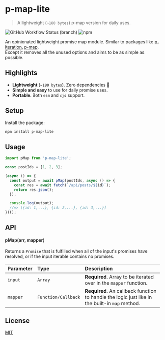 # p-map-lite

> A lightweight (`~180 bytes`) p-map version for daily uses.

![GitHub Workflow Status (branch)](https://img.shields.io/github/workflow/status/rocktimsaikia/p-map-lite/CI/main?style=flat-square)
![npm](https://img.shields.io/npm/v/p-map-lite?style=flat-square&color=brightgreen)

An opinionated lightweight promise map module. Similar to packages like [p-iteration](https://github.com/toniov/p-iteration), [p-map](https://github.com/sindresorhus/p-map).<br>
Except it removes all the unused options and aims to be as simple as possible.

## Highlights

- **Lightweight** (`~180 bytes`). Zero dependencies :tada:
- **Simple and easy** to use for daily promise uses.
- **Portable**. Both `esm` and `cjs` support.

## Setup

Install the package:

```sh
npm install p-map-lite
```

## Usage

```js
import pMap from 'p-map-lite';

const postIds = [1, 2, 3];

(async () => {
  const output = await pMap(postIds, async () => {
    const res = await fetch(`/api/posts/${id}`);
    return res.json();
  });

  console.log(output);
  //=> [{id: 1,...}, {id: 2,...}, {id: 3,...}]
})();
```

## API

#### pMap(arr, mapper)

Returns a `Promise` that is fulfilled when all of the input's promises have resolved, or if the input iterable contains no promises.

| Parameter | Type                       | Description                                                                                    |
| :-------- | :------------------------- | :--------------------------------------------------------------------------------------------- |
| `input`   | `Array`                    | **Required**. Array to be iterated over in the `mapper` function.                              |
| `mapper`  | `Function/Callback`        | **Required**. An callback function to handle the logic just like in the built-in `map` method. |

## License

[MIT](https://choosealicense.com/licenses/mit/)
